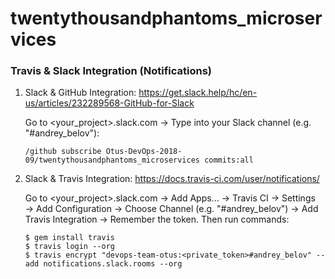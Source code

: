 # twentythousandphantoms_microservices

### Travis & Slack Integration (Notifications)

1. Slack & GitHub Integration: https://get.slack.help/hc/en-us/articles/232289568-GitHub-for-Slack
  
   Go to <your_project>.slack.com → Type into your Slack channel (e.g. "#andrey_belov"):   

   ```
   /github subscribe Otus-DevOps-2018-09/twentythousandphantoms_microservices commits:all
   ```

2. Slack & Travis Integration: https://docs.travis-ci.com/user/notifications/

   Go to <your_project>.slack.com → Add Apps... → Travis CI → Settings → Add Configuration → Choose Channel (e.g. "#andrey_belov") → Add Travis Integration → Remember the token. Then run commands:

   ```
   $ gem install travis
   $ travis login --org
   $ travis encrypt "devops-team-otus:<private_token>#andrey_belov" --add notifications.slack.rooms --org 
